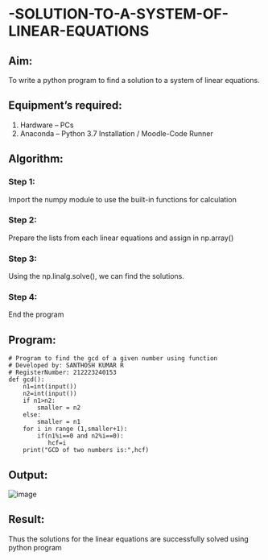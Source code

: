 # -SOLUTION-TO-A-SYSTEM-OF-LINEAR-EQUATIONS
## Aim:
To write a python program to find a solution to a system of linear equations.
## Equipment’s required:
1. 	Hardware – PCs
2. 	Anaconda – Python 3.7 Installation / Moodle-Code Runner
## Algorithm:
### Step 1: 
Import the numpy module to use the built-in functions for calculation
### Step 2: 
Prepare the lists from each linear equations and assign in np.array()
### Step 3: 
Using the np.linalg.solve(), we can find the solutions.
### Step 4: 
End the program
## Program:
```
# Program to find the gcd of a given number using function
# Developed by: SANTHOSH KUMAR R
# RegisterNumber: 212223240153
def gcd():
    n1=int(input())
    n2=int(input())
    if n1>n2:
        smaller = n2
    else:
        smaller = n1
    for i in range (1,smaller+1):
        if(n1%i==0 and n2%i==0):
           hcf=i
    print("GCD of two numbers is:",hcf)
```
## Output:
![image](https://github.com/ArchanaSharikalHarinarayanan/-SOLUTION-TO-A-SYSTEM-OF-LINEAR-EQUATIONS/assets/153983364/0a84f2b1-17e7-451f-8df5-aabab6a706e3)

## Result: 
Thus the solutions for the linear equations are successfully solved using python program

